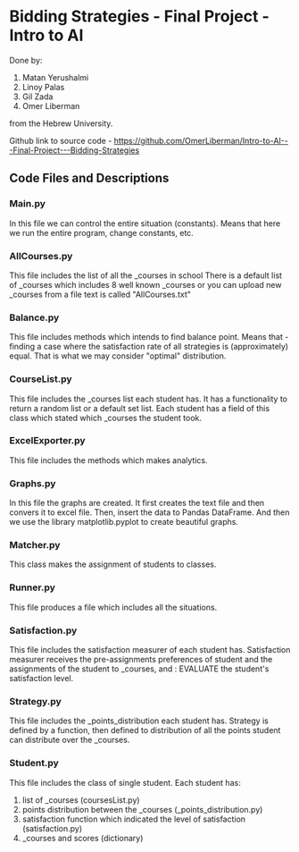 # Bidding Strategies - Final Project - Intro to AI

Done by: 
1) Matan Yerushalmi 
2) Linoy Palas 
3) Gil Zada 
4) Omer Liberman 

from the Hebrew University.

Github link to source code - https://github.com/OmerLiberman/Intro-to-AI---Final-Project---Bidding-Strategies

## Code Files and Descriptions ##

### Main.py ###
In this file we can control the entire situation (constants).
Means that here we run the entire program, change constants, etc.

### AllCourses.py ###
This file includes the list of all the _courses in school
There is a default list of _courses which includes 8 well known _courses
or you can upload new _courses from a file text is called "AllCourses.txt"

### Balance.py ###
This file includes methods which intends to find balance point.
Means that - finding a case where the satisfaction rate of all strategies
is (approximately) equal.
That is what we may consider "optimal" distribution.

### CourseList.py ###
This file includes the _courses list each student has.
It has a functionality to return a random list or a default set list.
Each student has a field of this class which stated which _courses the student took.

### ExcelExporter.py ###
This file includes the methods which makes analytics.

### Graphs.py ###
In this file the graphs are created.
It first creates the text file and then convers it to excel file.
Then, insert the data to Pandas DataFrame.
And then we use the library matplotlib.pyplot to create beautiful graphs.

### Matcher.py ###
This class makes the assignment of students to classes.

### Runner.py ###
This file produces a file which includes all the situations.

### Satisfaction.py ###
This file includes the satisfaction measurer of each student has.
Satisfaction measurer receives the pre-assignments preferences of student
and the assignments of the student to _courses, and : EVALUATE the student's satisfaction level.

### Strategy.py ###
This file includes the _points_distribution each student has.
Strategy is defined by a function, then defined to distribution of
all the points student can distribute over the _courses.

### Student.py ###
This file includes the class of single student.
Each student has:
1) list of _courses (coursesList.py)
2) points distribution between the _courses (_points_distribution.py)
3) satisfaction function which indicated the level of satisfaction (satisfaction.py)
4) _courses and scores (dictionary)


